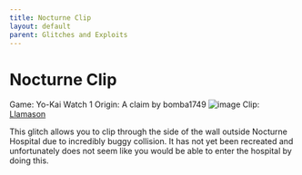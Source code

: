 ```yaml
---
title: Nocturne Clip
layout: default
parent: Glitches and Exploits
---
```


# Nocturne Clip

Game: Yo-Kai Watch 1
Origin: A claim by bomba1749
![image](https://github.com/YKW-Modding/yo-docs/assets/115092262/318eaa83-ada4-4a39-a9fd-c550da7b5483)
Clip: [Llamason](https://cdn.discordapp.com/attachments/765969669076549645/1052303507119669278/20221213_140453.mp4)

This glitch allows you to clip through the side of the wall outside Nocturne Hospital due to incredibly buggy collision. It has not yet been recreated and unfortunately does not seem like you would be able to enter the hospital by doing this.
